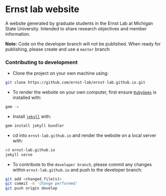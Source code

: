 # Ernst lab website

A website generated by graduate students in the Ernst Lab at Michigan State University.
Intended to share research objectives and member information.

**Note:** Code on the developer branch will not be published. When ready for publishing,
please create and use a `master` branch

### Contributing to development

- Clone the project on your own machine using:

```sh
git clone https://github.com/ernst-lab/ernst-lab.github.io.git
```

- To render the website on your own computer, first ensure
[`RubyGems`](https://rubygems.org/pages/download) is installed with:

```sh
gem -v
```

- Install [`jekyll`](https://jekyllrb.com/) with:

```sh
gem install jekyll bundler
```

- cd into `ernst-lab.github.io` and render the website on a local server with:

```sh
cd ernst-lab.github.io
jekyll serve
```

- To contribute to the `developer branch`, please commit any changes within
`ernst-lab.github.io` and push to the developer branch:

```sh
git add <changed_file(s)>
git commit -m 'change performed'
git push origin develop
```
